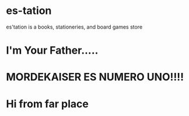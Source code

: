 # es-tation
es'tation is a books, stationeries, and board games store


# I'm Your Father.....
# MORDEKAISER ES NUMERO UNO!!!!
# Hi from far place